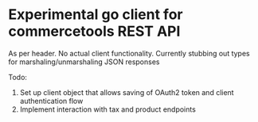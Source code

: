 # Experimental go client for commercetools REST API

As per header. No actual client functionality.
Currently stubbing out types for marshaling/unmarshaling JSON responses

Todo:

1. Set up client object that allows saving of OAuth2 token and client authentication flow
2. Implement interaction with tax and product endpoints
